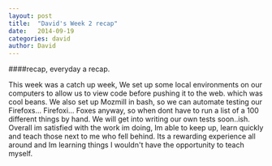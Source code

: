 ```yaml
---
layout: post
title:  "David's Week 2 recap"
date:   2014-09-19
categories: david
author: David
---
```


####recap, everyday a recap.

This week was a catch up week, We set up some local environments on our computers to allow us to view code before pushing it to the web.
which was cool beans. We also set up Mozmill in bash, so we can automate testing our Firefoxs... Firefoxi... Foxes anyway, so when dont have to
run a list of a 100 different things by hand. We will get into writing our own tests soon..ish. Overall im satisfied with the work im doing,
Im able to keep up, learn quickly and teach those next to me who fell behind. Its a rewarding experience all around and Im learning things I wouldn't
have the opportunity to teach myself.
